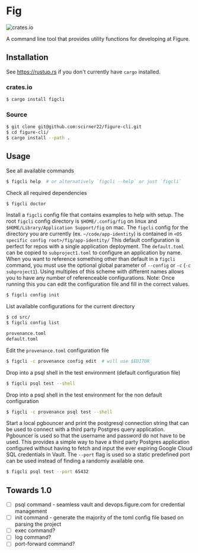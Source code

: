 # Fig

![crates.io](https://img.shields.io/crates/v/figcli.svg)

A command line tool that provides utility functions for developing at Figure.

## Installation

See https://rustup.rs if you don't currently have `cargo` installed.

### crates.io

```bash
$ cargo install figcli
```

### Source

```bash
$ git clone git@github.com:scirner22/figure-cli.git
$ cd figure-cli/
$ cargo install --path .
```

## Usage

See all available commands

```bash
$ figcli help  # or alternatively `figcli --help` or just `figcli`
```

Check all required dependencies

```bash
$ figcli doctor
```

Install a `figcli` config file that contains examples to help with setup. The root `figcli` config directory is
`$HOME/.config/fig` on linux and `$HOME/Library/Application Support/fig` on mac. The `figcli` config for
the directory you are currently (ex. `~/code/app-identity`) is contained in `<OS specific config root>/fig/app-identity/`
This default configuration is perfect for repos with a single application deployment.
The `default.toml` can be copied to `subproject1.toml` to configure an application by name. When you
want to reference something other than default in a `figcli` command, you must use the optional global
parameter of `--config` or `-c` (`-c subproject1`). Using multiples of this scheme with different names allows you to
have any number of referenceable configurations. Note: Once running this you can edit the configuration file
and fill in the correct values.

```bash
$ figcli config init
```

List available configurations for the current directory

```bash
$ cd src/
$ figcli config list

provenance.toml
default.toml
```

Edit the `provenance.toml` configuration file

```bash
$ figcli -c provenance config edit  # will use $EDITOR
```

Drop into a psql shell in the test environment (default configuration file)

```bash
$ figcli psql test --shell
```

Drop into a psql shell in the test environment for the non default configuration

```bash
$ figcli -c provenance psql test --shell
```

Start a local pgbouncer and print the postgresql connection string that can be used to connect
with a third party Postgres query application. Pgbouncer is used so that the username and password
do not have to be used. This provides a simple way to have a third party Postgres application
configured without having to fetch and input the ever expiring Google Cloud SQL credentials
in Vault. The `--port` flag is used so a static predefined port can be used instead of finding
a randomly available one.

```bash
$ figcli psql test --port 65432
```

## Towards 1.0

- [ ] psql command - seamless vault and devops.figure.com for credential management
- [ ] init command - generate the majority of the toml config file based on parsing the project
- [ ] exec command?
- [ ] log command?
- [ ] port-forward command?
